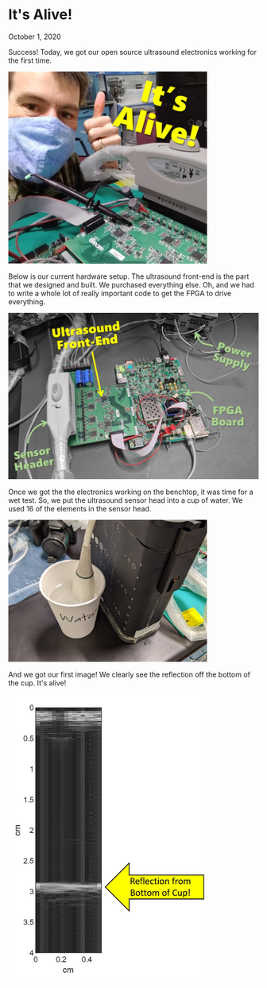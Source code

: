 

# It's Alive!
October 1, 2020

Success!  Today, we got our open source ultrasound electronics working for the first time.

<img src="ItsAlive.jpg" style="width:400px;"/>
<p>


Below is our current hardware setup.  The ultrasound front-end is the part that we designed and built.  We purchased everything else.  Oh, and we had to write a whole lot of really important code to get the FPGA to drive everything. 

<img src="Components.jpg" style="width:600px;"/>
<p>

Once we got the the electronics working on the benchtop, it was time for a wet test.  So, we put the ultrasound sensor head into a cup of water.  We used 16 of the elements in the sensor head.

<img src="SensorInWater.jpg" style="width:400px;"/><p>

And we got our first image!  We clearly see the reflection off the bottom of the cup.  It's alive!

<img src="FirstImage.jpg" style="width:400px;"/><p>

